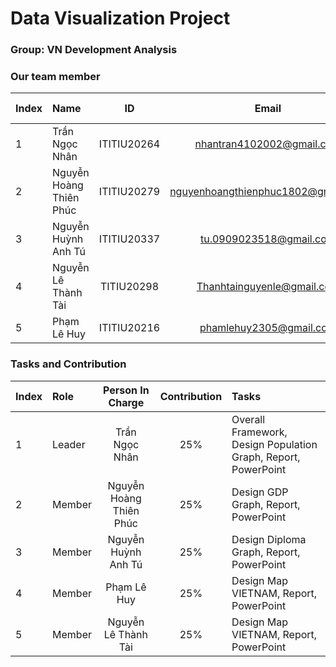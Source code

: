 
# Data Visualization Project 

### Group: VN Development Analysis
### Our team member
| Index | Name                   |     ID      |              Email               | Github account             |
|:------|:-----------------------|:-----------:|:--------------------------------:|:---------------------------|
| 1     | Trần Ngọc Nhân | ITITIU20264 | nhantran4102002@gmail.com | petertran410 |
| 2     | Nguyễn Hoàng Thiên Phúc | ITITIU20279 | nguyenhoangthienphuc1802@gmail.com | thienphuc1802 |
| 3     | Nguyễn Huỳnh Anh Tú | ITITIU20337 | tu.0909023518@gmail.com | ITITIU20337 |
| 4     | Nguyễn Lê Thành Tài | TITIU20298 | Thanhtainguyenle@gmail.com | tainguynnn | 
| 5     | Phạm Lê Huy | ITITIU20216 | phamlehuy2305@gmail.com | tainguynnn |             

### Tasks and Contribution 
| Index | Role                                                         | Person In Charge | Contribution |Tasks|
|:------|:-------------------------------------------------------------|:--------------:|:------------:|:-------------------------------------------------------------|
| 1     | Leader     |   Trần Ngọc Nhân   |          25%      |Overall Framework, Design Population Graph, Report, PowerPoint   |   
| 2     | Member      |   Nguyễn Hoàng Thiên Phúc   |          25%     |Design GDP Graph, Report, PowerPoint    |    
| 3     | Member  |  Nguyễn Huỳnh Anh Tú     |      25%         |  Design Diploma Graph, Report, PowerPoint  |     
| 4     | Member |     Phạm Lê Huy     |         25%     | Design Map VIETNAM, Report, PowerPoint|  
| 5     | Member |     Nguyễn Lê Thành Tài     |         25%     | Design Map VIETNAM, Report, PowerPoint |        



